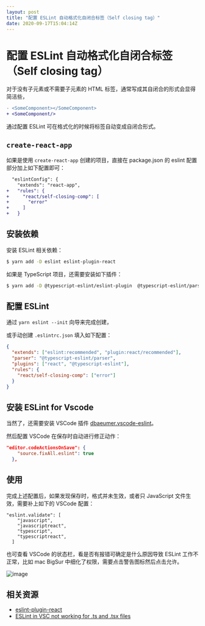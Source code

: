 ```yaml
---
layout: post
title: "配置 ESLint 自动格式化自闭合标签（Self closing tag）"
date: 2020-09-17T15:04:14Z
---
```

# 配置 ESLint 自动格式化自闭合标签（Self closing tag）

对于没有子元素或不需要子元素的 HTML 标签，通常写成其自闭合的形式会显得简洁些，

```diff
- <SomeComponent></SomeComponent>
+ <SomeComponent/>
```

通过配置 ESLint 可在格式化的时候将标签自动变成自闭合形式。

## `create-react-app`

如果是使用 `create-react-app` 创建的项目，直接在 package.json 的 eslint 配置部分加上如下配置即可：

```diff
  "eslintConfig": {
    "extends": "react-app",
+   "rules": {
+     "react/self-closing-comp": [
+       "error"
+     ]
+   }
```

## 安装依赖

安装 ESLint 相关依赖：

```sh
$ yarn add -D eslint eslint-plugin-react
```

如果是 TypeScript 项目，还需要安装如下插件：

```sh
$ yarn add -D @typescript-eslint/eslint-plugin  @typescript-eslint/parser
```

## 配置 ESLint

通过 `yarn eslint --init` 向导来完成创建，

或手动创建 `.eslintrc.json` 填入如下配置：

```json
{
  "extends": ["eslint:recommended", "plugin:react/recommended"],
  "parser": "@typescript-eslint/parser",
  "plugins": ["react", "@typescript-eslint"],
  "rules": {
    "react/self-closing-comp": ["error"]
  }
}
```

## 安装 ESLint for Vscode

当然了，还需要安装 VSCode 插件 [dbaeumer.vscode-eslint](https://marketplace.visualstudio.com/items?itemName=dbaeumer.vscode-eslint)。

然后配置 VSCode 在保存时自动进行修正动作：

```json
"editor.codeActionsOnSave": {
    "source.fixAll.eslint": true
  },
```

## 使用

完成上述配置后，如果发现保存时，格式并未生效，或者只 JavaScript 文件生效，需要补上如下的 VSCode 配置：

```
"eslint.validate": [
    "javascript",
    "javascriptreact",
    "typescript",
    "typescriptreact",
  ]
```

也可查看 VSCode 的状态栏，看是否有报错可确定是什么原因导致 ESLint 工作不正常，比如 mac BigSur 中细化了权限，需要点击警告图标然后点击允许。

![image](https://user-images.githubusercontent.com/3783096/96586624-d2fc7980-1313-11eb-9039-fc441277ca78.png)


## 相关资源

- [eslint-plugin-react](https://github.com/yannickcr/eslint-plugin-react)
- [ESLint in VSC not working for .ts and .tsx files](https://stackoverflow.com/a/56558518/1553656)

